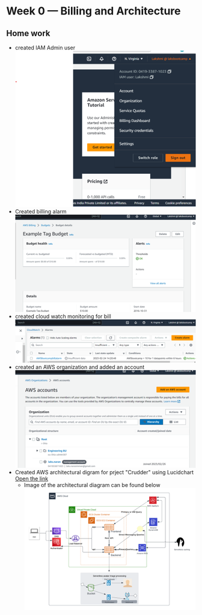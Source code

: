 # Week 0 — Billing and Architecture 
## Home work
  - created IAM Admin user
    ![alt_text](assets/IAMAdmin.png)
  - Created billing alarm
    ![alt_text](assets/AWS_Budget.png)
  - created cloud watch monitoring for bill
    ![alt_text](assets/aws_cloudwatch.png)
  - created an AWS organization and added an account
    ![alt_text](assets/AWS_Org.png)
  - Created AWS architectural digram for prject "Crudder" using Lucidchart 
    [Open the link ](https://lucid.app/lucidchart/4a0ec6d3-c5d1-4a0e-890e-4744ca4e0315/edit?viewport_loc=118%2C-2897%2C1366%2C614%2C0_0&invitationId=inv_93012b8a-6da3-4d49-82fb-b48367079750)
      - Image of the architectural diagram can be found below
    ![alt text](https://github.com/laks-narasimman/aws-bootcamp-cruddur-2023/blob/dfebcfdc158f9a7c243263a2486b9994b86e5b2a/AWS%20Crudder%20logical%20diagram.png)
